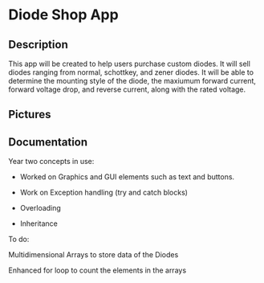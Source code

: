 # Diode Shop App
## Description
This app will be created to help users purchase custom diodes. It will sell diodes ranging from normal, schottkey, and zener diodes. It will be able to determine the mounting style of the diode, the maxiumum forward current, forward voltage drop, and reverse current, along with the rated voltage. 

## Pictures


## Documentation

Year two concepts in use:

- Worked on Graphics and GUI elements such as text and buttons. 

- Work on Exception handling (try and catch blocks)

- Overloading

- Inheritance



To do: 

Multidimensional Arrays to store data of the Diodes

Enhanced for loop to count the elements in the arrays


